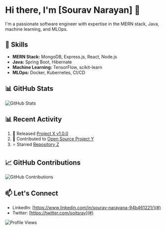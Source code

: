 # Hi there, I'm [Sourav Narayan] 👋

I'm a passionate software engineer with expertise in the MERN stack, Java, machine learning, and MLOps.

## 🚀 Skills
- **MERN Stack:** MongoDB, Express.js, React, Node.js
- **Java:** Spring Boot, Hibernate
- **Machine Learning:** TensorFlow, scikit-learn
- **MLOps:** Docker, Kubernetes, CI/CD

## 📊 GitHub Stats
![GitHub Stats](https://github-readme-stats.vercel.app/api?username=sounar97&show_icons=true&theme=radical)



## 📊 Recent Activity
<!--START_SECTION:activity-->
1. 🎉 Released [Project X v1.0.0](#)
2. 💼 Contributed to [Open Source Project Y](#)
3. ⭐️ Starred [Repository Z](#)
<!--END_SECTION:activity-->

## 📈 GitHub Contributions
![GitHub Contributions](https://github-readme-stats.vercel.app/api?username=sounar97&count_private=true&show_icons=true&theme=radical)

## 📫 Let's Connect
- LinkedIn: [https://www.linkedin.com/in/sourav-narayana-94b461221/](#)
- Twitter: [https://twitter.com/soitsrav](#)

<!-- Footer -->
![Profile Views](https://komarev.com/ghpvc/?username=sounar97)

